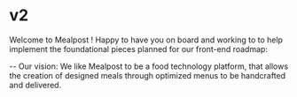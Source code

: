 # v2
Welcome to Mealpost !
Happy to have you on board and working to to help implement the foundational pieces planned for our front-end roadmap:

-- Our vision: We like Mealpost to be a food technology platform, that allows the creation of designed meals through optimized menus to be handcrafted and delivered.

